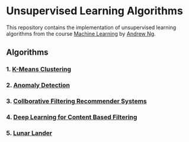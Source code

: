 # Unsupervised Learning Algorithms

This repository contains the implementation of unsupervised learning algorithms from the course [Machine Learning](https://www.coursera.org/learn/machine-learning) by [Andrew Ng](https://www.andrewng.org/).

## Algorithms

### 1. [K-Means Clustering](K-means%20Clustering/KMeans.ipynb)

### 2. [Anomaly Detection](Anamoly%20Detection/Anomaly_Detection.ipynb)

### 3. [Collborative Filtering Recommender Systems](Collborative%20Filtering%20Recommender%20System/C3_W2_Collaborative_RecSys_Assignment.ipynb)

### 4. [Deep Learning for Content Based Filtering](./Deep%20Learning%20for%20Content-Based%20Filtering/RecSysNN_Assignment.ipynb)

### 5. [Lunar Lander](./Lunar%20Lander%20model/C3_W3_A1_Assignment.ipynb)
